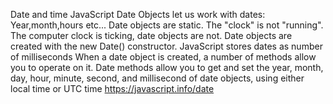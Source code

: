 Date and time 
JavaScript Date Objects let us work with dates:
Year,month,hours etc...
Date objects are static. The "clock" is not "running".
The computer clock is ticking, date objects are not.
Date objects are created with the new Date() constructor.
JavaScript stores dates as number of milliseconds
When a date object is created, a number of methods allow you to operate on it.
Date methods allow you to get and set the year, month, day, hour, minute, second, and millisecond of date objects, using either local time or UTC time
https://javascript.info/date
